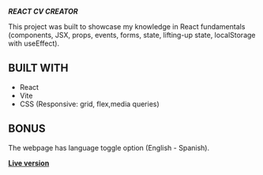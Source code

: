 **_REACT CV CREATOR_**

This project was built to showcase my knowledge in React fundamentals (components, JSX, props, events, forms, state, lifting-up state, localStorage with useEffect).

**BUILT WITH**
---------------------------------------------------------------------
- React
- Vite
- CSS (Responsive: grid, flex,media queries)

**BONUS**
---------------------------------------------------------------------

The webpage has language toggle option (English - Spanish).

**[Live version](https://gitthatjob.vercel.app/)** 
